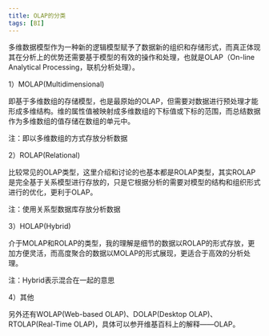 ```yaml
---
title: OLAP的分类
tags: [BI]
---
```


多维数据模型作为一种新的逻辑模型赋予了数据新的组织和存储形式，而真正体现其在分析上的优势还需要基于模型的有效的操作和处理，也就是OLAP（On-line Analytical Processing，联机分析处理）。

1）MOLAP(Multidimensional)

即基于多维数组的存储模型，也是最原始的OLAP，但需要对数据进行预处理才能形成多维结构。维的属性值被映射成多维数组的下标值或下标的范围，而总结数据作为多维数组的值存储在数组的单元中。

注：即以多维数组的方式存放分析数据

2）ROLAP(Relational)

比较常见的OLAP类型，这里介绍和讨论的也基本都是ROLAP类型，其实ROLAP是完全基于关系模型进行存放的，只是它根据分析的需要对模型的结构和组织形式进行的优化，更利于OLAP。

注：使用关系型数据库存放分析数据

3）HOLAP(Hybrid)

介于MOLAP和ROLAP的类型，我的理解是细节的数据以ROLAP的形式存放，更加方便灵活，而高度聚合的数据以MOLAP的形式展现，更适合于高效的分析处理。

注：Hybrid表示混合在一起的意思

4）其他

另外还有WOLAP(Web-based OLAP)、DOLAP(Desktop OLAP)、RTOLAP(Real-Time OLAP)，具体可以参开维基百科上的解释——OLAP。